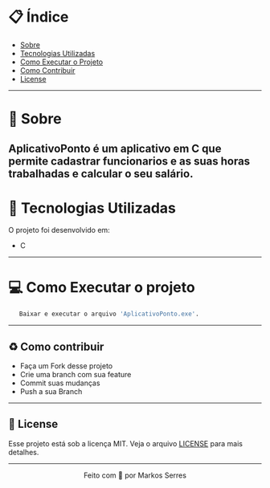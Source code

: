 # :clipboard: Índice

- [Sobre](#sobre)
- [Tecnologias Utilizadas](#tecnologias)
- [Como Executar o Projeto](#executar)
- [Como Contribuir](#contribuir)
- [License](#license)

---

<a id="sobre"></a>

# :scroll: Sobre

 AplicativoPonto é um aplicativo em C que permite cadastrar funcionarios e as suas horas trabalhadas e calcular o seu salário.
 ---

 <a id="tecnologias"></a>

 # :rocket: Tecnologias Utilizadas

 O projeto foi desenvolvido em:

 - C

 ---

 <a id="executar">

# :computer: Como Executar o projeto

```bash
   Baixar e executar o arquivo 'AplicativoPonto.exe'. 
```

---

<a id="contribuir"></a>

## :recycle: Como contribuir

- Faça um Fork desse projeto
- Crie uma branch com sua feature
- Commit suas mudanças
- Push a sua Branch

---

<a id="license"><a>

## :memo: License

Esse projeto está sob a licença MIT. Veja o arquivo [LICENSE](LICENSE) para mais detalhes.

---

<p align="center">
    Feito com 💜 por Markos Serres
</p>
